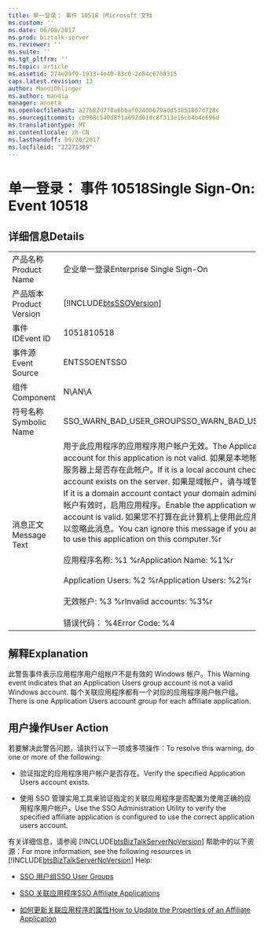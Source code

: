 ```yaml
---
title: 单一登录： 事件 10518 |Microsoft 文档
ms.custom: ''
ms.date: 06/08/2017
ms.prod: biztalk-server
ms.reviewer: ''
ms.suite: ''
ms.tgt_pltfrm: ''
ms.topic: article
ms.assetid: 274e29f9-1933-4e40-83c0-2e84c6708315
caps.latest.revision: 13
author: MandiOhlinger
ms.author: mandia
manager: anneta
ms.openlocfilehash: a27b82d7f0a6bbaf02400679add53851867d728c
ms.sourcegitcommit: cb908c540d8f1a692d01dc8f313e16cb4b4e696d
ms.translationtype: MT
ms.contentlocale: zh-CN
ms.lasthandoff: 09/20/2017
ms.locfileid: "22271309"
---
```

# <a name="single-sign-on-event-10518"></a><span data-ttu-id="d7564-102">单一登录： 事件 10518</span><span class="sxs-lookup"><span data-stu-id="d7564-102">Single Sign-On: Event 10518</span></span>
## <a name="details"></a><span data-ttu-id="d7564-103">详细信息</span><span class="sxs-lookup"><span data-stu-id="d7564-103">Details</span></span>  
  
|||  
|-|-|  
|<span data-ttu-id="d7564-104">产品名称</span><span class="sxs-lookup"><span data-stu-id="d7564-104">Product Name</span></span>|<span data-ttu-id="d7564-105">企业单一登录</span><span class="sxs-lookup"><span data-stu-id="d7564-105">Enterprise Single Sign-On</span></span>|  
|<span data-ttu-id="d7564-106">产品版本</span><span class="sxs-lookup"><span data-stu-id="d7564-106">Product Version</span></span>|[!INCLUDE[btsSSOVersion](../includes/btsssoversion-md.md)]|  
|<span data-ttu-id="d7564-107">事件 ID</span><span class="sxs-lookup"><span data-stu-id="d7564-107">Event ID</span></span>|<span data-ttu-id="d7564-108">10518</span><span class="sxs-lookup"><span data-stu-id="d7564-108">10518</span></span>|  
|<span data-ttu-id="d7564-109">事件源</span><span class="sxs-lookup"><span data-stu-id="d7564-109">Event Source</span></span>|<span data-ttu-id="d7564-110">ENTSSO</span><span class="sxs-lookup"><span data-stu-id="d7564-110">ENTSSO</span></span>|  
|<span data-ttu-id="d7564-111">组件</span><span class="sxs-lookup"><span data-stu-id="d7564-111">Component</span></span>|<span data-ttu-id="d7564-112">N\A</span><span class="sxs-lookup"><span data-stu-id="d7564-112">N\A</span></span>|  
|<span data-ttu-id="d7564-113">符号名称</span><span class="sxs-lookup"><span data-stu-id="d7564-113">Symbolic Name</span></span>|<span data-ttu-id="d7564-114">SSO_WARN_BAD_USER_GROUP</span><span class="sxs-lookup"><span data-stu-id="d7564-114">SSO_WARN_BAD_USER_GROUP</span></span>|  
|<span data-ttu-id="d7564-115">消息正文</span><span class="sxs-lookup"><span data-stu-id="d7564-115">Message Text</span></span>|<span data-ttu-id="d7564-116">用于此应用程序的应用程序用户帐户无效。</span><span class="sxs-lookup"><span data-stu-id="d7564-116">The Application Users account for this application is not valid.</span></span> <span data-ttu-id="d7564-117">如果是本地帐户，请检查服务器上是否存在此帐户。</span><span class="sxs-lookup"><span data-stu-id="d7564-117">If it is a local account check that this account exists on the server.</span></span> <span data-ttu-id="d7564-118">如果是域帐户，请与域管理员联系。</span><span class="sxs-lookup"><span data-stu-id="d7564-118">If it is a domain account contact your domain administrator.</span></span> <span data-ttu-id="d7564-119">当帐户有效时，启用应用程序。</span><span class="sxs-lookup"><span data-stu-id="d7564-119">Enable the application when the account is valid.</span></span> <span data-ttu-id="d7564-120">如果您不打算在此计算机上使用此应用程序，则可以忽略此消息。</span><span class="sxs-lookup"><span data-stu-id="d7564-120">You can ignore this message if you are not going to use this application on this computer.%r</span></span><br /><br /> <span data-ttu-id="d7564-121">应用程序名称: %1 %r</span><span class="sxs-lookup"><span data-stu-id="d7564-121">Application Name: %1%r</span></span><br /><br /> <span data-ttu-id="d7564-122">Application Users: %2 %r</span><span class="sxs-lookup"><span data-stu-id="d7564-122">Application Users: %2%r</span></span><br /><br /> <span data-ttu-id="d7564-123">无效帐户: %3 %r</span><span class="sxs-lookup"><span data-stu-id="d7564-123">Invalid accounts: %3%r</span></span><br /><br /> <span data-ttu-id="d7564-124">错误代码： %4</span><span class="sxs-lookup"><span data-stu-id="d7564-124">Error Code: %4</span></span>|  
  
## <a name="explanation"></a><span data-ttu-id="d7564-125">解释</span><span class="sxs-lookup"><span data-stu-id="d7564-125">Explanation</span></span>  
 <span data-ttu-id="d7564-126">此警告事件表示应用程序用户组帐户不是有效的 Windows 帐户。</span><span class="sxs-lookup"><span data-stu-id="d7564-126">This Warning event indicates that an Application Users group account is not a valid Windows account.</span></span> <span data-ttu-id="d7564-127">每个关联应用程序都有一个对应的应用程序用户帐户组。</span><span class="sxs-lookup"><span data-stu-id="d7564-127">There is one Application Users account group for each affiliate application.</span></span>  
  
## <a name="user-action"></a><span data-ttu-id="d7564-128">用户操作</span><span class="sxs-lookup"><span data-stu-id="d7564-128">User Action</span></span>  
 <span data-ttu-id="d7564-129">若要解决此警告问题，请执行以下一项或多项操作：</span><span class="sxs-lookup"><span data-stu-id="d7564-129">To resolve this warning, do one or more of the following:</span></span>  
  
-   <span data-ttu-id="d7564-130">验证指定的应用程序用户帐户是否存在。</span><span class="sxs-lookup"><span data-stu-id="d7564-130">Verify the specified Application Users account exists.</span></span>  
  
-   <span data-ttu-id="d7564-131">使用 SSO 管理实用工具来验证指定的关联应用程序是否配置为使用正确的应用程序用户帐户。</span><span class="sxs-lookup"><span data-stu-id="d7564-131">Use the SSO Administration Utility to verify the specified affiliate application is configured to use the correct application users account.</span></span>  
  
 <span data-ttu-id="d7564-132">有关详细信息，请参阅 [!INCLUDE[btsBizTalkServerNoVersion](../includes/btsbiztalkservernoversion-md.md)] 帮助中的以下资源：</span><span class="sxs-lookup"><span data-stu-id="d7564-132">For more information, see the following resources in [!INCLUDE[btsBizTalkServerNoVersion](../includes/btsbiztalkservernoversion-md.md)] Help:</span></span>  
  
-   [<span data-ttu-id="d7564-133">SSO 用户组</span><span class="sxs-lookup"><span data-stu-id="d7564-133">SSO User Groups</span></span>](../core/sso-user-groups.md)  
  
-   [<span data-ttu-id="d7564-134">SSO 关联应用程序</span><span class="sxs-lookup"><span data-stu-id="d7564-134">SSO Affiliate Applications</span></span>](../core/sso-affiliate-applications.md)  
  
-   [<span data-ttu-id="d7564-135">如何更新关联应用程序的属性</span><span class="sxs-lookup"><span data-stu-id="d7564-135">How to Update the Properties of an Affiliate Application</span></span>](../core/how-to-update-the-properties-of-an-affiliate-application.md)